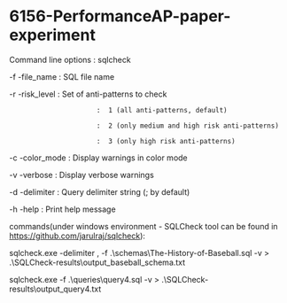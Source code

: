 # 6156-PerformanceAP-paper-experiment

Command line options : sqlcheck <options>
   
   -f -file_name          :  SQL file name
   
   -r -risk_level         :  Set of anti-patterns to check
   
                          :  1 (all anti-patterns, default) 
   
                          :  2 (only medium and high risk anti-patterns) 
   
                          :  3 (only high risk anti-patterns) 
   
   -c -color_mode         :  Display warnings in color mode 
   
   -v -verbose            :  Display verbose warnings 
   
   -d -delimiter          :  Query delimiter string (; by default) 
   
   -h -help               :  Print help message 


commands(under windows environment - SQLCheck tool can be found in https://github.com/jarulraj/sqlcheck):

sqlcheck.exe  -delimiter , -f .\schemas\The-History-of-Baseball.sql -v   > .\SQLCheck-results\output_baseball_schema.txt

sqlcheck.exe -f .\queries\query4.sql -v   > .\SQLCheck-results\output_query4.txt


